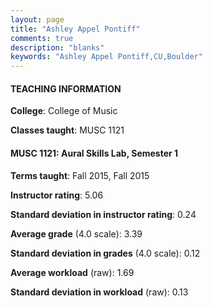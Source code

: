 ```yaml
---
layout: page
title: "Ashley Appel Pontiff" 
comments: true
description: "blanks"
keywords: "Ashley Appel Pontiff,CU,Boulder"
---
```

<head>
<script src="https://ajax.googleapis.com/ajax/libs/jquery/2.1.3/jquery.min.js"></script>
<script src="https://dl.dropboxusercontent.com/s/pc42nxpaw1ea4o9/highcharts.js?dl=0"></script>
<!-- <script src="../assets/js/highcharts.js"></script> -->
<style type="text/css">@font-face {
	font-family: "Bebas Neue";
	src: url(https://www.filehosting.org/file/details/544349/BebasNeue Regular.otf) format("opentype");
	}
	h1.Bebas { 
		font-family: "Bebas Neue", Verdana, Tahoma;
	}
</style>
</head>
	   
#### TEACHING INFORMATION

**College**: College of Music

**Classes taught**: MUSC 1121

#### MUSC 1121: Aural Skills Lab, Semester 1

**Terms taught**: Fall 2015, Fall 2015

**Instructor rating**: 5.06

**Standard deviation in instructor rating**: 0.24

**Average grade** (4.0 scale): 3.39

**Standard deviation in grades** (4.0 scale): 0.12

**Average workload** (raw): 1.69

**Standard deviation in workload** (raw): 0.13

